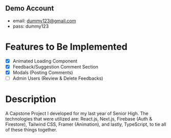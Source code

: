 Demo Account
-------------

* email: dummy123@gmail.com
* pass: dummy123

# Features to Be Implemented
- [x] Animated Loading Component
- [x] Feedback/Suggestion Comment Section
- [x] Modals (Posting Comments)
- [ ] Admin Users (Review & Delete Feedbacks)

# Description
A Capstone Project I developed for my last year of Senior High. The technologies that were utilized are: React.js, Next.js, Firebase (Auth & Firestore), Tailwind CSS, Framer (Animation), and lastly, TypeScript, to tie all of these things together.
